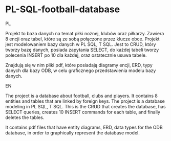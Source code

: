# PL-SQL-football-database

PL


Projekt to baza danych na temat piłki nożnej, klubów oraz piłkarzy. Zawiera 8 encji oraz tabel, które są ze sobą połączone przez klucze obce. Projekt jest modelowaniem bazy danych w PL SQL, T SQL. Jest to CRUD, który tworzy bazę danych, posiada zapytania SELECT, do każdej tabeli tworzy polecenia INSERT po 10 dla każdej, oraz ostatecznie usuwa tabele.

Znajdują się w nim pliki pdf, które posiadają diagramy encji, ERD, typy danych dla bazy ODB, w celu graficznego przedstawienia modelu bazy danych. 



EN


The project is a database about football, clubs and players. It contains 8 entities and tables that are linked by foreign keys. The project is a database modeling in PL SQL, T SQL. This is the CRUD that creates the database, has SELECT queries, creates 10 INSERT commands for each table, and finally deletes the tables.


It contains pdf files that have entity diagrams, ERD, data types for the ODB database, in order to graphically represent the database model.

